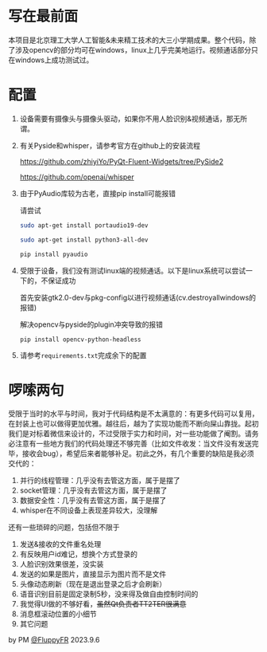 # 写在最前面

本项目是北京理工大学人工智能&未来精工技术的大三小学期成果。整个代码，除了涉及opencv的部分均可在windows，linux上几乎完美地运行。视频通话部分只在windows上成功测试过。

# 配置

1. 设备需要有摄像头与摄像头驱动，如果你不用人脸识别&视频通话，那无所谓。

2. 有关Pyside和whisper，请参考官方在github上的安装流程

   https://github.com/zhiyiYo/PyQt-Fluent-Widgets/tree/PySide2

   https://github.com/openai/whisper

3. 由于PyAudio库较为古老，直接pip install可能报错

   请尝试

   ```bash
   sudo apt-get install portaudio19-dev
   
   sudo apt-get install python3-all-dev
   
   pip install pyaudio
   ```

   

4. 受限于设备，我们没有测试linux端的视频通话。以下是linux系统可以尝试一下的，不保证成功

   首先安装gtk2.0-dev与pkg-config以进行视频通话(cv.destroyallwindows的报错)

   解决opencv与pyside的plugin冲突导致的报错

   ```
   pip install opencv-python-headless
   ```

   

5. 请参考`requirements.txt`完成余下的配置

# 啰嗦两句

受限于当时的水平与时间，我对于代码结构是不太满意的：有更多代码可以复用，在封装上也可以做得更加优雅。越往后，越为了实现功能而不断向屎山靠拢。起初我们是对标着微信来设计的，不过受限于实力和时间，对一些功能做了阉割。请务必注意有一些地方我们的代码处理还不够完善（比如文件收发：当文件没有发送完毕，接收会bug），希望后来者能够补足。初此之外，有几个重要的缺陷是我必须交代的：

1. 并行的线程管理：几乎没有去管这方面，属于是摆了
2. socket管理：几乎没有去管这方面，属于是摆了
3. 数据安全性：几乎没有去管这方面，属于是摆了
4. whisper在不同设备上表现差异较大，没理解

还有一些琐碎的问题，包括但不限于

1. 发送&接收的文件重名处理
2. 有反映用户id难记，想换个方式登录的
3. 人脸识别效果很差，没实装
4. 发送的如果是图片，直接显示为图片而不是文件
5. 头像动态刷新（现在是退出登录之后才会刷新）
6. 语音识别目前是固定录制5秒，没来得及做自由控制时间的
7. 我觉得UI做的不够好看，~~虽然Qt负责者TT2TER很满意~~
8. 消息框滚动位置的小细节
9. 其它问题



by PM [@FluppyFR](https://github.com/fpyyy) 2023.9.6